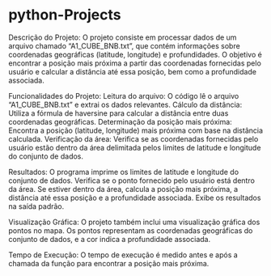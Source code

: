 # python-Projects

 Descrição do Projeto:
O projeto consiste em processar dados de um arquivo chamado “A1_CUBE_BNB.txt”, que contém informações sobre coordenadas geográficas (latitude, longitude) e profundidades.
O objetivo é encontrar a posição mais próxima a partir das coordenadas fornecidas pelo usuário e calcular a distância até essa posição, bem como a profundidade associada.

Funcionalidades do Projeto:
Leitura do arquivo: O código lê o arquivo “A1_CUBE_BNB.txt” e extrai os dados relevantes.
Cálculo da distância: Utiliza a fórmula de haversine para calcular a distância entre duas coordenadas geográficas.
Determinação da posição mais próxima: Encontra a posição (latitude, longitude) mais próxima com base na distância calculada.
Verificação da área: Verifica se as coordenadas fornecidas pelo usuário estão dentro da área delimitada pelos limites de latitude e longitude do conjunto de dados.

Resultados:
O programa imprime os limites de latitude e longitude do conjunto de dados.
Verifica se o ponto fornecido pelo usuário está dentro da área.
Se estiver dentro da área, calcula a posição mais próxima, a distância até essa posição e a profundidade associada.
Exibe os resultados na saída padrão.

Visualização Gráfica:
O projeto também inclui uma visualização gráfica dos pontos no mapa.
Os pontos representam as coordenadas geográficas do conjunto de dados, e a cor indica a profundidade associada.

Tempo de Execução:
O tempo de execução é medido antes e após a chamada da função para encontrar a posição mais próxima.
